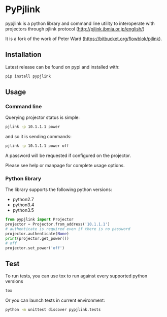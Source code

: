 # PyPjlink

pypjlink is a python library and command line utility to interoperate with
projectors through pjlink protocol (http://pjlink.jbmia.or.jp/english/)

It is a fork of the work of Peter Ward (https://bitbucket.org/flowblok/pjlink).

## Installation

Latest release can be found on pypi and installed with:
```bash
pip install pypjlink
```

## Usage

### Command line

Querying projector status is simple:
```bash
pjlink -p 10.1.1.1 power
```

and so it is sending commands:
```bash
pjlink -p 10.1.1.1 power off
```

A password will be requested if configured on the projector.

Please see help or manpage for complete usage options.

### Python library

The library supports the following python versions:
* python2.7
* python3.4
* python3.5

```python
from pypjlink import Projector
projector = Projector.from_address('10.1.1.1')
# authenticate is required even if there is no password
projector.authenticate(None)
print(projector.get_power())
# off
projector.set_power('off')
```

## Test

To run tests, you can use tox to run against every supported python versions
```bash
tox
```

Or you can launch tests in current environment:
```bash
python -m unittest discover pypjlink.tests
```
